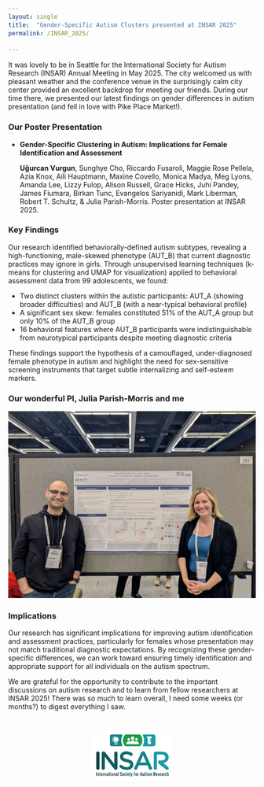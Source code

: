 ```yaml
---
layout: single
title:  "Gender-Specific Autism Clusters presented at INSAR 2025"
permalink: /INSAR_2025/

---
```


It was lovely to be in Seattle for the International Society for Autism Research (INSAR) Annual Meeting in May 2025. The city welcomed us with  pleasant weather and the conference venue in the surprisingly calm city center provided an excellent backdrop for meeting our friends. During our time there, we presented our latest findings on gender differences in autism presentation (and fell in love with Pike Place Market!).

### Our Poster Presentation

- **Gender-Specific Clustering in Autism: Implications for Female Identification and Assessment**  

  **Uğurcan Vurgun**, Sunghye Cho, Riccardo Fusaroli, Maggie Rose Pellela, Azia Knox, Aili Hauptmann, Maxine Covello, Monica Madya, Meg Lyons, Amanda Lee, Lizzy Fulop, Alison Russell, Grace Hicks, Juhi Pandey, James Fiumara, Birkan Tunc, Evangelos Sariyanidi, Mark Liberman, Robert T. Schultz, & Julia Parish-Morris. Poster presentation at INSAR 2025.

### Key Findings

Our research identified behaviorally-defined autism subtypes, revealing a high-functioning, male-skewed phenotype (AUT_B) that current diagnostic practices may ignore in girls. Through unsupervised learning techniques (k-means for clustering and UMAP for visualization) applied to behavioral assessment data from 99 adolescents, we found:

- Two distinct clusters within the autistic participants: AUT_A (showing broader difficulties) and AUT_B (with a near-typical behavioral profile)
- A significant sex skew: females constituted 51% of the AUT_A group but only 10% of the AUT_B group
- 16 behavioral features where AUT_B participants were indistinguishable from neurotypical participants despite meeting diagnostic criteria

These findings support the hypothesis of a camouflaged, under-diagnosed female phenotype in autism and highlight the need for sex-sensitive screening instruments that target subtle internalizing and self-esteem markers.

### Our wonderful PI, Julia Parish-Morris and me

![Gender-Specific Clustering in Autism Poster](/assets/images/Vurgun_INSAR_2025.jpg)

### Implications

Our research has significant implications for improving autism identification and assessment practices, particularly for females whose presentation may not match traditional diagnostic expectations. By recognizing these gender-specific differences, we can work toward ensuring timely identification and appropriate support for all individuals on the autism spectrum.

We are grateful for the opportunity to contribute to the important discussions on autism research and to learn from fellow researchers at INSAR 2025! There was so much to learn overall, I need some weeks (or months?) to digest everything I saw.

<div style="text-align:center; margin-top:40px;">
    <a href="https://www.autism-insar.org/">
        <img src="/assets/images/INSARlogo.png" alt="INSAR Logo">
    </a>
</div>
